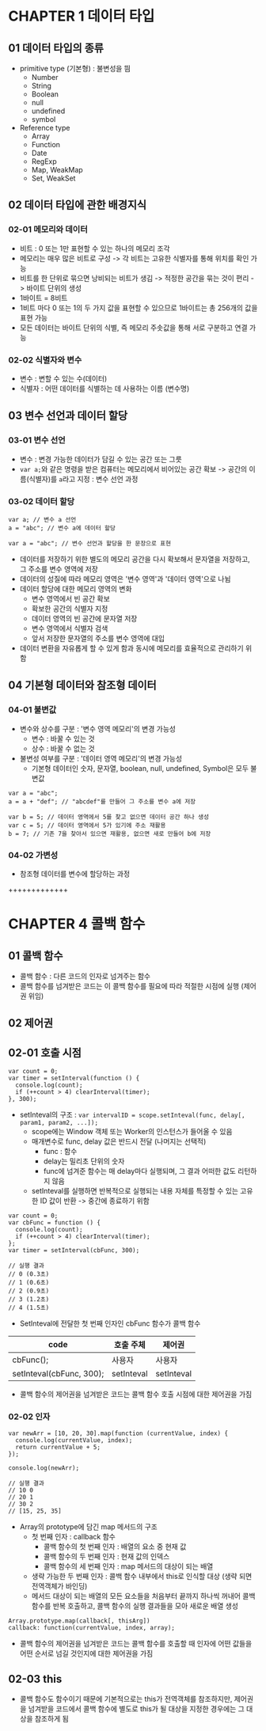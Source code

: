# CHAPTER 1 데이터 타입

## 01 데이터 타입의 종류

- primitive type (기본형) : 불변성을 띔
  - Number
  - String
  - Boolean
  - null
  - undefined
  - symbol
- Reference type
  - Array
  - Function
  - Date
  - RegExp
  - Map, WeakMap
  - Set, WeakSet

## 02 데이터 타입에 관한 배경지식

### 02-01 메모리와 데이터

- 비트 : 0 또는 1만 표현할 수 있는 하나의 메모리 조각
- 메모리는 매우 많은 비트로 구성 -> 각 비트는 고유한 식별자를 통해 위치를 확인 가능
- 비트를 한 단위로 묶으면 낭비되는 비트가 생김 -> 적정한 공간을 묶는 것이 편리 -> 바이트 단위의 생성
- 1바이트 = 8비트
- 1비트 마다 0 또는 1의 두 가지 값을 표현할 수 있으므로 1바이트는 총 256개의 값을 표현 가능
- 모든 데이터는 바이트 단위의 식별, 즉 메모리 주솟값을 통해 서로 구분하고 연결 가능

### 02-02 식별자와 변수

- 변수 : 변할 수 있는 수(데이터)
- 식별자 : 어떤 데이터를 식별하는 데 사용하는 이름 (변수명)

## 03 변수 선언과 데이터 할당

### 03-01 변수 선언

- 변수 : 변경 가능한 데이터가 담길 수 있는 공간 또는 그릇
- `var a;`와 같은 명령을 받은 컴퓨터는 메모리에서 비어있는 공간 확보 -> 공간의 이름(식별자)를 `a`라고 지정 : 변수 선언 과정

### 03-02 데이터 할당

```
var a; // 변수 a 선언
a = "abc"; // 변수 a에 데이터 할당

var a = "abc"; // 변수 선언과 할당을 한 문장으로 표현
```

- 데이터를 저장하기 위한 별도의 메모리 공간을 다시 확보해서 문자열을 저장하고, 그 주소를 변수 영역에 저장
- 데이터의 성질에 따라 메모리 영역은 '변수 영역'과 '데이터 영역'으로 나뉨
- 데이터 할당에 대한 메모리 영역의 변화
  - 변수 영역에서 빈 공간 확보
  - 확보한 공간의 식별자 지정
  - 데이터 영역의 빈 공간에 문자열 저장
  - 변수 영역에서 식별자 검색
  - 앞서 저장한 문자열의 주소를 변수 영역에 대입
- 데이터 변환을 자유롭게 할 수 있게 함과 동시에 메모리를 효율적으로 관리하기 위함

## 04 기본형 데이터와 참조형 데이터

### 04-01 불변값

- 변수와 상수를 구분 : '변수 영역 메모리'의 변경 가능성
  - 변수 : 바꿀 수 있는 것
  - 상수 : 바꿀 수 없는 것
- 불변성 여부를 구분 : '데이터 영역 메모리'의 변경 가능성
  - 기본형 데이터인 숫자, 문자열, boolean, null, undefined, Symbol은 모두 불변값

```
var a = "abc";
a = a + "def"; // "abcdef"를 만들어 그 주소를 변수 a에 저장

var b = 5; // 데이터 영역에서 5를 찾고 없으면 데이터 공간 하나 생성
var c = 5; // 데이터 영역에서 5가 있기에 주소 재활용
b = 7; // 기존 7을 찾아서 있으면 재활용, 없으면 새로 만들어 b에 저장
```

### 04-02 가변성

- 참조형 데이터를 변수에 할당하는 과정

+++++++++++++

# CHAPTER 4 콜백 함수

## 01 콜백 함수

- 콜백 함수 : 다른 코드의 인자로 넘겨주는 함수
- 콜백 함수를 넘겨받은 코드는 이 콜백 함수를 필요에 따라 적절한 시점에 실행 (제어권 위임)

## 02 제어권

## 02-01 호출 시점

```
var count = 0;
var timer = setInterval(function () {
  console.log(count);
  if (++count > 4) clearInterval(timer);
}, 300);
```

- setInteval의 구조 : `var intervalID = scope.setInteval(func, delay[, param1, param2, ...]);`
  - scope에는 Window 객체 또는 Worker의 인스턴스가 들어올 수 있음
  - 매개변수로 func, delay 값은 반드시 전달 (나머지는 선택적)
    - func : 함수
    - delay는 밀리초 단위의 숫자
    - func에 넘겨준 함수는 매 delay마다 실행되며, 그 결과 어떠한 값도 리턴하지 않음
  - setInteval를 실행하면 반복적으로 실행되는 내용 자체를 특정할 수 있는 고유한 ID 값이 반환 -> 중간에 종료하기 위함

```
var count = 0;
var cbFunc = function () {
  console.log(count);
  if (++count > 4) clearInterval(timer);
};
var timer = setInterval(cbFunc, 300);

// 실행 결과
// 0 (0.3초)
// 1 (0.6초)
// 2 (0.9초)
// 3 (1.2초)
// 4 (1.5초)
```

- SetInteval에 전달한 첫 번째 인자인 cbFunc 함수가 콜백 함수

| code                     | 호출 주체  | 제어권     |
| ------------------------ | ---------- | ---------- |
| cbFunc();                | 사용자     | 사용자     |
| setInteval(cbFunc, 300); | setInteval | setInteval |

- 콜백 함수의 제어권을 넘겨받은 코드는 콜백 함수 호출 시점에 대한 제어권을 가짐

### 02-02 인자

```
var newArr = [10, 20, 30].map(function (currentValue, index) {
  console.log(currentValue, index);
  return currentValue + 5;
});

console.log(newArr);

// 실행 결과
// 10 0
// 20 1
// 30 2
// [15, 25, 35]
```

- Array의 prototype에 담긴 map 메서드의 구조
  - 첫 번째 인자 : callback 함수
    - 콜백 함수의 첫 번째 인자 : 배열의 요소 중 현재 값
    - 콜백 함수의 두 번째 인자 : 현재 값의 인덱스
    - 콜백 함수의 세 번째 인자 : map 메서드의 대상이 되는 배열
  - 생략 가능한 두 번째 인자 : 콜백 함수 내부에서 this로 인식할 대상 (생략 되면 전역객체가 바인딩)
  - 메서드 대상이 되는 배열의 모든 요소들을 처음부터 끝까지 하나씩 꺼내어 콜백 함수를 반복 호출하고, 콜백 함수의 실행 결과들을 모아 새로운 배열 생성

```
Array.prototype.map(callback[, thisArg])
callback: function(currentValue, index, array);
```

- 콜백 함수의 제어권을 넘겨받은 코드는 콜백 함수를 호출할 때 인자에 어떤 값들을 어떤 순서로 넘길 것인지에 대한 제어권을 가짐

## 02-03 this

- 콜백 함수도 함수이기 때문에 기본적으로는 this가 전역객체를 참조하지만, 제어권을 넘겨받을 코드에서 콜백 함수에 별도로 this가 될 대상을 지정한 경우에는 그 대상을 참조하게 됨
